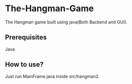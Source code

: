 # The-Hangman-Game
The Hangman game built using java(Both Backend and GUI).

## Prerequisites
Java

## How to use?
Just run MainFrame.java inside src/hangman2. 
